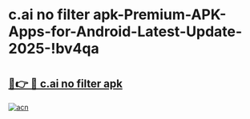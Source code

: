 # c.ai no filter apk-Premium-APK-Apps-for-Android-Latest-Update-2025-!bv4qa

# <h2><a href="https://googleone.com">🔗👉 🔴 c.ai no filter apk</a></h2>

[![acn](https://github.com/user-attachments/assets/0f9c940e-d8b0-45ae-aac7-cd30a18b3e1c)](https://googleone.com)

